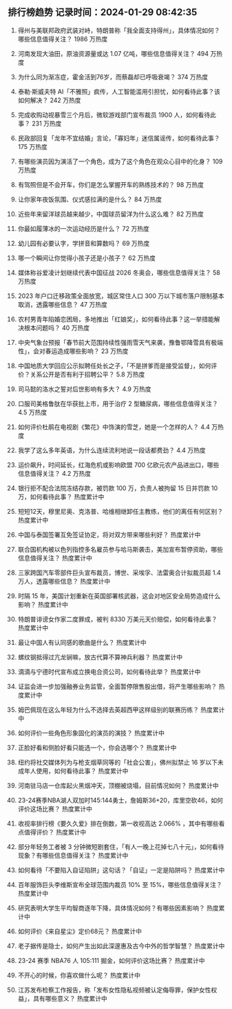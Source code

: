 
## 排行榜趋势 记录时间：2024-01-29 08:42:35
  
  1. 得州与美联邦政府武装对峙，特朗普称「我全面支持得州」，具体情况如何？哪些信息值得关注？ 1986 万热度
    
  2. 河南发现大油田，原油资源量或达 1.07 亿吨，哪些信息值得关注？ 494 万热度
    
  3. 为什么同为渐冻症，霍金活到76岁，而蔡磊却已呼吸衰竭？ 374 万热度
    
  4. 泰勒·斯威夫特 AI「不雅照」疯传，人工智能滥用引担忧，如何看待此事？该如何解决？ 242 万热度
    
  5. 完成收购动视暴雪三个月后，微软游戏部门宣布裁员 1900 人，如何看待此事？ 231 万热度
    
  6. 民政部回复「龙年不宜结婚」言论，「寡妇年」迷信属谣传，如何看待此事？ 175 万热度
    
  7. 有哪些演员因为演活了一个角色，成为了这个角色在观众心目中的化身？ 109 万热度
    
  8. 有驾照但是不会开车，你们是怎么掌握开车的熟练技术的？ 98 万热度
    
  9. 让你家年夜饭氛围、仪式感拉满的是什么？ 84 万热度
    
  10. 近些年来留洋球员越来越少，中国球员留洋为什么这么难？ 82 万热度
    
  11. 你最如履薄冰的一次运动经历是什么？ 72 万热度
    
  12. 幼儿园有必要认字，学拼音和算数吗？ 69 万热度
    
  13. 哪一个瞬间让你觉得小孩子还是小孩子？ 62 万热度
    
  14. 媒体称谷爱凌计划继续代表中国征战 2026 冬奥会，哪些信息值得关注？ 58 万热度
    
  15. 2023 年户口迁移政策全面放宽，城区常住人口 300 万以下城市落户限制基本取消，透露哪些信息？ 47 万热度
    
  16. 农村男青年陷婚恋困局，多地推出「红娘奖」，如何看待此事？这一举措能解决根本问题吗？ 40 万热度
    
  17. 中央气象台预报「春节前大范围持续性强雨雪天气来袭，豫鲁鄂降雪具有极端性」，会对春运造成哪些影响？ 23 万热度
    
  18. 中国地质大学回应公示拟聘任处长之子，「不是拼爹而是接受监督」，如何评价？关系公开是否有利于招聘公平？ 5.8 万热度
    
  19. 司马懿的洛水之誓对后世影响有多大？ 4.9 万热度
    
  20. 口服司美格鲁肽在华获批上市，用于治疗 2 型糖尿病，哪些信息值得关注？ 4.5 万热度
    
  21. 如何评价杜鹃在电视剧《繁花》中饰演的雪芝，她是一个怎样的人？ 4.4 万热度
    
  22. 我学了这么多年英语，为什么连续流利地说一段话都费劲？ 4.4 万热度
    
  23. 运价飙升，时间延长，红海危机或影响欧盟 700 亿欧元农产品进出口，哪些信息值得关注？ 4.2 万热度
    
  24. 银行拒不配合法院冻结存款，被罚款 100 万，负责人被拘留 15 日并罚款 10 万，如何看待此事？ 热度累计中
    
  25. 短短12天，穆里尼奥、克洛普、哈维相继卸任主教练，他们的离任有何区别？ 热度累计中
    
  26. 中国与泰国签署互免签证协定，将对双方带来哪些利好？ 热度累计中
    
  27. 联合国机构被以色列指控多名雇员参与哈马斯袭击，美加宣布暂停资助，哪些信息值得关注？ 热度累计中
    
  28. 三家跨国汽车零部件巨头宣布裁员，博世、采埃孚、法雷奥合计拟裁员超 1.4 万人，透露哪些信息？ 热度累计中
    
  29. 时隔 15 年，美国计划重新在英国部署核武器，这会对地区安全局势造成什么影响？ 热度累计中
    
  30. 特朗普诽谤女作家二度罪成，被判 8330 万美元天价赔偿，如何看待此事？ 热度累计中
    
  31. 最让中国人有认同感的歌曲是什么？ 热度累计中
    
  32. 螺纹钢抵得过亢龙锏嘛，放古代算不算神兵利器？ 热度累计中
    
  33. 滴滴与宁德时代宣布成立换电合资公司，如何看待此举？ 热度累计中
    
  34. 证监会进一步加强融券业务监管，全面暂停限售股出借，将产生哪些影响？ 热度累计中
    
  35. 姆巴佩现在这么年轻为什么不选择去英超西甲这样级别的联赛历练？ 热度累计中
    
  36. 如何评价一些角色形象固化的演员的演技？ 热度累计中
    
  37. 正脸好看和侧脸好看只能选一个，你会选哪个？ 热度累计中
    
  38. 纽约将社交媒体列为与枪支烟草同等的「社会公害」，佛州拟禁止 16 岁以下未成年人使用，如何看待此事？ 热度累计中
    
  39. 河南驻马店一仓库起火黑烟冲天，顶棚被烧塌，目前情况如何？ 热度累计中
    
  40. 23-24赛季NBA湖人双加时145:144勇士，詹姆斯36+20，库里空砍46，如何评价这场比赛？ 热度累计中
    
  41. 收视率排行榜《要久久爱》排在倒数，第一收视高达 2.066% ，其中有哪些看点值得评价？ 热度累计中
    
  42. 部分年轻务工者被 3 分钟微短剧套住，「有人一晚上花掉七八十元」，如何看待现象？有哪些信息值得关注？ 热度累计中
    
  43. 如何看待「不要陷入自证陷阱」这句话？「自证」一定是陷阱吗？ 热度累计中
    
  44. 百年服饰巨头李维斯宣布全球范围内裁员 10% 至 15%，哪些信息值得关注？ 热度累计中
    
  45. 研究表明大学生平均智商逐年下降，具体情况如何？有哪些因素影响？ 热度累计中
    
  46. 如何评价《来自星尘》定价68元？ 热度累计中
    
  47. 老子据传是隐士，如何产生出如此深邃惠及古今中外的哲学智慧？ 热度累计中
    
  48. 23-24 赛季 NBA76 人 105:111 掘金，如何评价这场比赛？ 热度累计中
    
  49. 不开心的时候，你喜欢做什么呢？ 热度累计中
    
  50. 江苏发布检察工作报告，称「发布女性隐私视频被认定侮辱罪，保护女性权益」，具有哪些意义？ 热度累计中
    